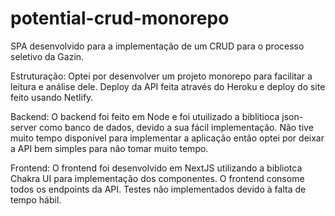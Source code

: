 # potential-crud-monorepo

SPA desenvolvido para a implementação de um CRUD para o processo seletivo da Gazin.

Estruturação:
    Optei por desenvolver um projeto monorepo para facilitar a leitura e análise dele.
    Deploy da API feita através do Heroku e deploy do site feito usando Netlify.

Backend:
    O backend foi feito em Node e foi utuilizado a biblitioca json-server como banco de dados, devido a sua fácil implementação. Não tive muito tempo disponível para implementar a aplicação então optei por deixar a API bem simples para não tomar muito tempo.


Frontend:
    O frontend foi desenvolvido em NextJS utilizando a bibliotca Chakra UI para implementação dos componentes. O frontend consome todos os endpoints da API. Testes não implementados devido à falta de tempo hábil.
